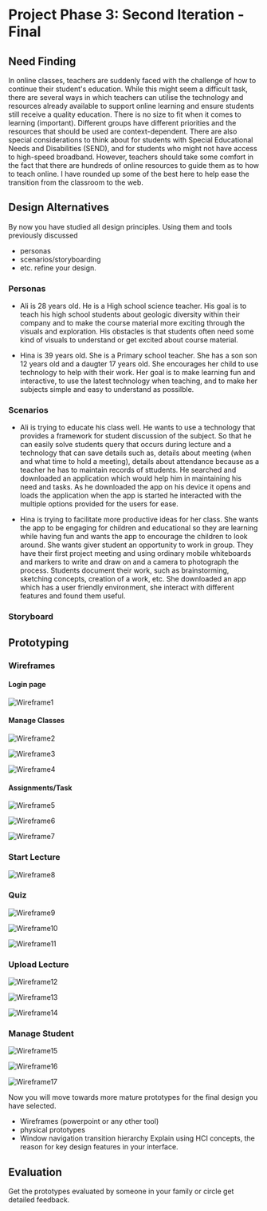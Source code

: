 # Project Phase 3: Second Iteration - Final

## Need Finding
In online classes, teachers are suddenly faced with the challenge of how to continue their student's education. While this might seem a difficult task, there are several ways in which teachers can utilise the technology and resources already available to support online learning and ensure students still receive a quality education. 
There is no size to fit when it comes to learning (important). Different groups have different priorities and the resources that should be used are context-dependent. There are also special considerations to think about for students with Special Educational Needs and Disabilities (SEND), and for students who might not have access to high-speed broadband.
However, teachers should take some comfort in the fact that there are hundreds of online resources to guide them as to how to teach online. I have rounded up some of the best here to help ease the transition from the classroom to the web.


## Design Alternatives
By now you have studied all design principles. Using them and tools previously discussed 
- personas
- scenarios/storyboarding
- etc.
refine your design.

### Personas

- Ali is 28 years old. He is a High school science teacher. His goal is to teach his high school students about geologic diversity within their company and to make the course material more exciting through the visuals and exploration. His obstacles is that students often need some kind of visuals to understand or get excited about course material. 

- Hina is 39 years old. She is a Primary school teacher. She has a son son 12 years old and a daugter 17 years old. She encourages her child to use technology to help with their work. Her goal is to make learning fun and interactive, to use the latest technology when teaching, and to make her subjects simple and easy to understand as possilble. 

### Scenarios

- Ali is trying to educate his class well. He wants to use a technology that provides a framework for student discussion of the subject. So that he can easily solve students query that occurs during lecture and a technology that can save details such as, details about meeting (when and what time to hold a meeting), details about attendance because as a teacher he has to maintain records of sttudents. He searched and downloaded an application which would help him in maintaining his need and tasks. As he downloaded the app on his device it opens and loads the application when the app is started he interacted with the multiple options provided for the users for ease.

- Hina is trying to facilitate more productive ideas for her class. She wants the app to be engaging for children and educational so they are learning while having fun and wants the app to encourage the children to look around. She wants giver student an opportunity to work in group. They have their first project meeting and using ordinary mobile whiteboards and markers to write and draw on and a camera to photograph the process. Students document their work, such as brainstorming, sketching concepts, creation of a work, etc. She downloaded an app which has a user friendly environment, she interact with different features and found them useful. 


### Storyboard



## Prototyping

### Wireframes

#### Login page
![Wireframe1](https://github.com/Ramsha63014/Phase3/blob/master/wf1.PNG)

#### Manage Classes
![Wireframe2](https://github.com/Ramsha63014/Phase3/blob/master/wf2.PNG)

![Wireframe3](https://github.com/Ramsha63014/Phase3/blob/master/wf3.PNG)

![Wireframe4](https://github.com/Ramsha63014/Phase3/blob/master/wf4.PNG)

#### Assignments/Task
![Wireframe5](https://github.com/Ramsha63014/Phase3/blob/master/wf5.PNG)

![Wireframe6](https://github.com/Ramsha63014/Phase3/blob/master/wf6.PNG)

![Wireframe7](https://github.com/Ramsha63014/Phase3/blob/master/wf7.PNG)

### Start Lecture
![Wireframe8](https://github.com/Ramsha63014/Phase3/blob/master/wf8.PNG)

### Quiz
![Wireframe9](https://github.com/Ramsha63014/Phase3/blob/master/wf9.PNG)

![Wireframe10](https://github.com/Ramsha63014/Phase3/blob/master/wf10.PNG)

![Wireframe11](https://github.com/Ramsha63014/Phase3/blob/master/wf11.PNG)

### Upload Lecture
![Wireframe12](https://github.com/Ramsha63014/Phase3/blob/master/wf12.PNG)

![Wireframe13](https://github.com/Ramsha63014/Phase3/blob/master/wf13.PNG)

![Wireframe14](https://github.com/Ramsha63014/Phase3/blob/master/wf14.PNG)

### Manage Student
![Wireframe15](https://github.com/Ramsha63014/Phase3/blob/master/wf15.PNG)

![Wireframe16](https://github.com/Ramsha63014/Phase3/blob/master/wf16.PNG)

![Wireframe17](https://github.com/Ramsha63014/Phase3/blob/master/wf17.PNG)



Now you will move towards more mature prototypes for the final design you have selected.
- Wireframes (powerpoint or any other tool)
- physical prototypes 
- Window navigation transition hierarchy
Explain using HCI concepts, the reason for key design features in your interface.


## Evaluation
Get the prototypes evaluated by someone in your family or circle get detailed feedback.

